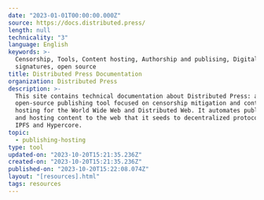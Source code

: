 ```yaml
---
date: "2023-01-01T00:00:00.000Z"
source: https://docs.distributed.press/
length: null
technicality: "3"
language: English
keywords: >-
  Censorship, Tools, Content hosting, Authorship and publising, Digital
  signatures, open source
title: Distributed Press Documentation
organization: Distributed Press
description: >-
  This site contains technical documentation about Distributed Press: an
  open-source publishing tool focused on censorship mitigation and content
  hosting for the World Wide Web and Distributed Web. It automates publishing
  and hosting content to the web that it seeds to decentralized protocols like
  IPFS and Hypercore.
topic:
  - publishing-hosting
type: tool
updated-on: "2023-10-20T15:21:35.236Z"
created-on: "2023-10-20T15:21:35.236Z"
published-on: "2023-10-20T15:22:08.074Z"
layout: "[resources].html"
tags: resources
---
```

